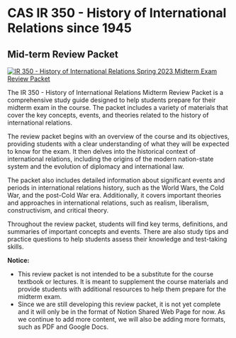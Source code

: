 # CAS IR 350 - History of International Relations since 1945

## Mid-term Review Packet

[![IR 350 - History of International Relations Spring 2023 Midterm Exam Review Packet](https://img.shields.io/badge/IR%20350-Mid--term%20Review%20Packet-orange?style=for-the-badge&logo=notion&logoColor=white)](https://craigcorp.notion.site/IR-350-Mid-term-Review-Packet-a49d23c0f5dc4d07af5b1aa6ef769885)

The IR 350 - History of International Relations Midterm Review Packet is a comprehensive study guide designed to help students prepare for their midterm exam in the course. The packet includes a variety of materials that cover the key concepts, events, and theories related to the history of international relations.

The review packet begins with an overview of the course and its objectives, providing students with a clear understanding of what they will be expected to know for the exam. It then delves into the historical context of international relations, including the origins of the modern nation-state system and the evolution of diplomacy and international law.

The packet also includes detailed information about significant events and periods in international relations history, such as the World Wars, the Cold War, and the post-Cold War era. Additionally, it covers important theories and approaches in international relations, such as realism, liberalism, constructivism, and critical theory.

Throughout the review packet, students will find key terms, definitions, and summaries of important concepts and events. There are also study tips and practice questions to help students assess their knowledge and test-taking skills.

**Notice:**
- This review packet is not intended to be a substitute for the course textbook or lectures. It is meant to supplement the course materials and provide students with additional resources to help them prepare for the midterm exam.
- Since we are still developing this review packet, it is not yet complete and it will only be in the format of Notion Shared Web Page for now. As we continue to add more content, we will also be adding more formats, such as PDF and Google Docs.

